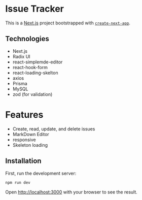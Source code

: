 # Issue Tracker

This is a [Next.js](https://nextjs.org/) project bootstrapped with [`create-next-app`](https://github.com/vercel/next.js/tree/canary/packages/create-next-app).

## Technologies

- Next.js
- Radix UI
- react-simplemde-editor
- react-hook-form
- react-loading-skelton
- axios
- Prisma
- MySQL
- zod (for validation)

# Features

- Create, read, update, and delete issues
- MarkDown Editor
- responsive
- Skeleton loading


## Installation

First, run the development server:

```bash
npm run dev
```

Open [http://localhost:3000](http://localhost:3000) with your browser to see the result.

